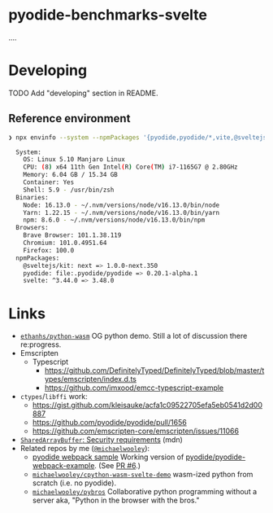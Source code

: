 # pyodide-benchmarks-svelte

....

# Developing

TODO Add "developing" section in README.

## Reference environment

```bash
❯ npx envinfo --system --npmPackages '{pyodide,pyodide/*,vite,@sveltejs/kit,svelte}' --binaries --browsers

  System:
    OS: Linux 5.10 Manjaro Linux
    CPU: (8) x64 11th Gen Intel(R) Core(TM) i7-1165G7 @ 2.80GHz
    Memory: 6.04 GB / 15.34 GB
    Container: Yes
    Shell: 5.9 - /usr/bin/zsh
  Binaries:
    Node: 16.13.0 - ~/.nvm/versions/node/v16.13.0/bin/node
    Yarn: 1.22.15 - ~/.nvm/versions/node/v16.13.0/bin/yarn
    npm: 8.6.0 - ~/.nvm/versions/node/v16.13.0/bin/npm
  Browsers:
    Brave Browser: 101.1.38.119
    Chromium: 101.0.4951.64
    Firefox: 100.0
  npmPackages:
    @sveltejs/kit: next => 1.0.0-next.350
    pyodide: file:.pyodide/pyodide => 0.20.1-alpha.1
    svelte: ^3.44.0 => 3.48.0
```

# Links


- [`ethanhs/python-wasm`](https://github.com/ethanhs/python-wasm) OG python demo. Still a lot of discussion there re:progress.
- Emscripten
  - Typescript
    - https://github.com/DefinitelyTyped/DefinitelyTyped/blob/master/types/emscripten/index.d.ts
    - https://github.com/imxood/emcc-typescript-example
- `ctypes`/`libffi` work:
  - https://gist.github.com/kleisauke/acfa1c09522705efa5eb0541d2d00887
  - https://github.com/pyodide/pyodide/pull/1656
  - https://github.com/emscripten-core/emscripten/issues/11066
- [`SharedArrayBuffer`: Security requirements](https://developer.mozilla.org/en-US/docs/Web/JavaScript/Reference/Global_Objects/SharedArrayBuffer#security_requirements) (mdn)
- Related repos by me ([`@michaelwooley`](https://github.com/michaelwooley)):
  - [pyodide webpack sample](https://github.com/michaelwooley/pyodide-webpack-example/tree/michael/fix-setup) Working version of [pyodide/pyodide-webpack-example](https://github.com/pyodide/pyodide-webpack-example). (See [PR #6](https://github.com/pyodide/pyodide-webpack-example/pull/6).)
  - [`michaelwooley/cpython-wasm-svelte-demo`](https://github.com/michaelwooley/cpython-wasm-svelte-demo) wasm-ized python from scratch (i.e. no pyodide).
  - [`michaelwooley/pybros`](https://github.com/michaelwooley/pybros) Collaborative python programming without a server aka, "Python in the browser with the bros."